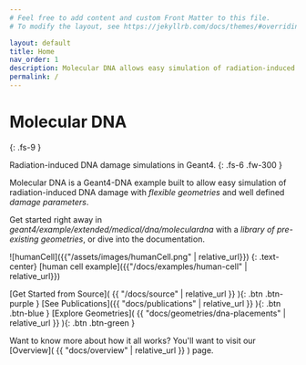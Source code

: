 ```yaml
---
# Feel free to add content and custom Front Matter to this file.
# To modify the layout, see https://jekyllrb.com/docs/themes/#overriding-theme-defaults

layout: default
title: Home
nav_order: 1
description: Molecular DNA allows easy simulation of radiation-induced DNA damage with flexible geometries damage parameters.
permalink: /
---
```


# Molecular DNA
{: .fs-9 }

Radiation-induced DNA damage simulations in Geant4.
{: .fs-6 .fw-300 }

Molecular DNA is a Geant4-DNA example built to allow easy simulation of
radiation-induced DNA damage with *flexible geometries* and well defined
*damage parameters*.

Get started right away in *geant4/example/extended/medical/dna/moleculardna* with a *library of pre-existing geometries*,
or dive into the documentation.

![humanCell]({{"/assets/images/humanCell.png" | relative_url}})
{: .text-center}
[human cell example]({{"/docs/examples/human-cell" | relative_url}})

[Get Started from Source]( {{ "/docs/source" | relative_url }} ){: .btn .btn-purple }
[See Publications]({{ "docs/publications" | relative_url }} ){: .btn .btn-blue }
[Explore Geometries]( {{ "docs/geometries/dna-placements" | relative_url }} ){: .btn .btn-green }

Want to know more about how it all works? You'll want to visit our [Overview]( {{ "docs/overview" | relative_url }} ) page.